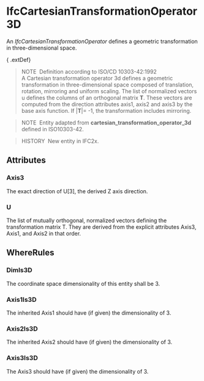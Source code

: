 # IfcCartesianTransformationOperator3D

An _IfcCartesianTransformationOperator_ defines a geometric transformation in three-dimensional space.

{ .extDef}
> NOTE&nbsp; Definition according to ISO/CD 10303-42:1992  
> A Cartesian transformation operator 3d defines a geometric transformation in three-dimensional space composed of translation, rotation, mirroring and uniform scaling. The list of normalized vectors u defines the columns of an orthogonal matrix **T**. These vectors are computed from the direction attributes axis1, axis2 and axis3 by the base axis function. If |**T**|= -1, the transformation includes mirroring.

> NOTE&nbsp; Entity adapted from **cartesian_transformation_operator_3d** defined in ISO10303-42.

> HISTORY&nbsp; New entity in IFC2x.

## Attributes

### Axis3
The exact direction of U[3], the derived Z axis direction.

### U
The list of mutually orthogonal, normalized vectors defining the transformation matrix T. They are derived from the explicit attributes Axis3, Axis1, and Axis2 in that order.

## WhereRules

### DimIs3D
The coordinate space dimensionality of this entity shall be 3.

### Axis1Is3D
The inherited Axis1 should have (if given) the dimensionality of 3.

### Axis2Is3D
The inherited Axis2 should have (if given) the dimensionality of 3.

### Axis3Is3D
The Axis3 should have (if given) the dimensionality of 3.
